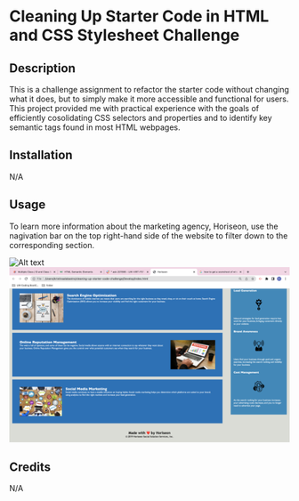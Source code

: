 # Cleaning Up Starter Code in HTML and CSS Stylesheet Challenge

## Description

This is a challenge assignment to refactor the starter code without changing what it does, but to simply make it more accessible and functional for users. This project provided me with practical experience with the goals of efficiently cosolidating CSS selectors and properties and to identify key semantic tags found in most HTML webpages.

## Installation
N/A

## Usage
To learn more information about the marketing agency, Horiseon, use the nagivation bar on the top right-hand side of the website to filter down to the corresponding section.

![Alt text](assets/images/pic1.png "Horiseon webpage")
![Alt text](assets/images/pic2.png "Horiseon web page")

## Credits
N/A

